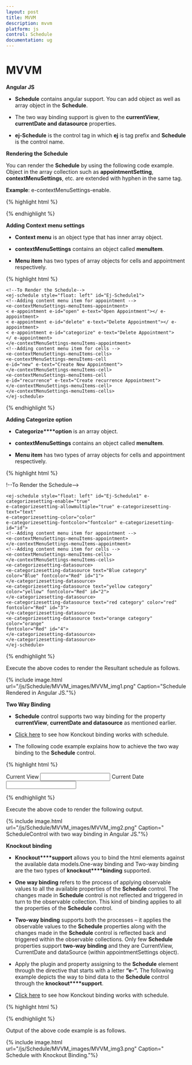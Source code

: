 ```yaml
---
layout: post
title: MVVM
description: mvvm
platform: js
control: Schedule
documentation: ug
---
```


# MVVM

**Angular JS**

* **Schedule** contains angular support. You can add object as well as array object in the **Schedule**.

* The two way binding support is given to the **currentView**, **currentDate and datasource** properties. 

* **ej-Schedule** is the control tag in which **ej** is tag prefix and **Schedule** is the control name.

**Rendering the Schedule**

You can render the **Schedule** by using the following code example. Object in the array collection such as **appointmentSetting**, **contextMenuSettings**, etc. are extended with hyphen in the same tag.

**Example**: e-contextMenuSettings-enable.



{% highlight html %}

<!--To Render the Schedule-->
<!doctype html>
<html ng-app="syncApp">
<head>
    <!—Refer the necessary script here-->
</head>
<body ng-controller="Schedule">
    <ej-schedule style="float: left" id="Ej-Schedule1"
        e-appointmentsettings-datasource="appointments"
        e-appointmentsettings-id="Id"
        e-appointmentsettings-subject="Subject"
        e-appointmentsettings-starttime="StartTime"
        e-appointmentsettings-endtime="EndTime"
        e-appointmentsettings-description="Description"
        e-appointmentsettings-allday="AllDay"
        e-appointmentsettings-recurrence="Recurrence"
        e-appointmentsettings-recurrencerule="RecurrenceRule"
        e-width="100%" e-height="525px" e-currentview="setView"
        e-currentdate="setDate" e-contextmenusettings-enable="true">
    </ej-schedule>
</body>
</html>



{% endhighlight %}

**Adding Context menu settings**

* **Context menu** is an object type that has inner array object. 

* **contextMenuSettings** contains an object called **menuItem**.

* **Menu item** has two types of array objects for cells and appointment respectively.

{% highlight html %}

    <!--To Render the Schedule-->
    <ej-schedule style="float: left" id="Ej-Schedule1">
    <!--Adding content menu item for appointment -->
    <e-contextMenuSettings-menuItems-appointment>
    < e-appointment e-id="open" e-text="Open Appointment"></ e-appointment>
    < e-appointment e-id="delete" e-text="Delete Appointment"></ e-appointment>
    < e-appointment e-id="categorize" e-text="Delete Appointment">
    </ e-appointment>
    </e-contextMenuSettings-menuItems-appointment>
    <!--Adding content menu item for cells -->
    <e-contextMenuSettings-menuItems-cells>
    <e-contextMenuSettings-menuItems-cell
    e-id="new" e-text="Create New Appointment">
    </e-contextMenuSettings-menuItems-cell>
    <e-contextMenuSettings-menuItems-cell
    e-id="recurrence" e-text="Create recurrence Appointment">
    </e-contextMenuSettings-menuItems-cell>
    </e-contextMenuSettings-menuItems-cells>
    </ej-schedule>



{% endhighlight %}

**Adding Categorize option**

* **Categorize****option** is an array object. 

* **contextMenuSettings** contains an object called **menuItem**.

* **Menu item** has two types of array objects for cells and appointment respectively.

{% highlight html %}

!--To Render the Schedule-->

    <ej-schedule style="float: left" id="Ej-Schedule1" e-categorizesetting-enable="true"
    e-categorizesetting-allowmultiple="true" e-categorizesetting-text="text"
    e-categorizesetting-color="color"
    e-categorizesetting-fontcolor="fontcolor" e-categorizesetting-id="id">
    <!--Adding content menu item for appointment -->
    <e-contextMenuSettings-menuItems-appointment>
    </e-contextMenuSettings-menuItems-appointment>
    <!--Adding content menu item for cells -->
    <e-contextMenuSettings-menuItems-cells>
    </e-contextMenuSettings-menuItems-cells>
    <e-categorizesetting-datasource>
    <e-categorizesetting-datasource text="Blue category"
    color="Blue" fontcolor="Red" id="1">
    </e-categorizesetting-datasource>
    <e-categorizesetting-datasource text="yellow category"
    color="yellow" fontcolor="Red" id="2">
    </e-categorizesetting-datasource>
    <e-categorizesetting-datasource text="red category" color="red"
    fontcolor="Red" id="3">
    </e-categorizesetting-datasource>
    <e-categorizesetting-datasource text="orange category" color="orange"
    fontcolor="Red" id="4">
    </e-categorizesetting-datasource>
    </e-categorizesetting-datasource>
    </ej-schedule>

{% endhighlight %}



Execute the above codes to render the Resultant schedule as follows.

{% include image.html url="/js/Schedule/MVVM_images/MVVM_img1.png" Caption="Schedule Rendered in Angular JS."%}


**Two Way Binding** 

* **Schedule** control supports two way binding for the property **currentView**, **currentDate and datasource** as mentioned earlier. 

* [Click here](http://js.syncfusion.com/demos/web/) to see how Konckout binding works with schedule.

* The following code example explains how to achieve the two way binding to the **Schedule** control.

{% highlight html %}

<!DOCTYPE html>
<html ng-app="syncApp" xmlns="http://www.w3.org/1999/xhtml">
<head>
    <meta name="viewport" charset="utf-8" content="width=device-width, initial-scale=1.0" />
    <!—Refer the necessary script here-->
</head>
<body ng-controller="ScheduleCtrl" style="width: 50%">
    Current View
    <input id="ddlView" ej-dropdownlist e-datasource="dataList" e-value="drpvalue" e-width="107px" />
    Current Date
    <input id="datepick1" ej-datepicker e-value="setDate" e-width="107px" />
    <ej-schedule style="float: left" width="400" id="Ej-Schedule1"
        e-appointmentsettings-datasource="appointments"
        e-appointmentsettings-id="Id" e-appointmentsettings-subject="Subject"
        e-appointmentsettings-starttime="StartTime"
        e-appointmentsettings-endtime="EndTime"
        e-appointmentsettings-description="Description"
        e-appointmentsettings-allday="AllDay"
        e-appointmentsettings-recurrence="Recurrence"
        e-appointmentsettings-recurrencerule="RecurrenceRule"
        e-width="100%" e-height="525px" e-currentview="setView"
        e-currentdate="setDate" e-contextmenusettings-enable="true"
        e-categorizesetting-enable="true" e-categorizesetting-allowmultiple="true"
        e-categorizesetting-text="text" e-categorizesetting-color="color"
        e-categorizesetting-fontcolor="fontcolor" e-categorizesetting-id="id">
<e-categorizesetting-datasource>
<e-categorizesetting-datasource text="Blue category" color="Blue" fontcolor="Red" id="1"></e-categorizesetting-datasource>
<e-categorizesetting-datasource text="yellow category" color="yellow" fontcolor="Red" id="2"></e-categorizesetting-datasource>
<e-categorizesetting-datasource text="red category" color="red" fontcolor="Red" id="3"></e-categorizesetting-datasource>
<e-categorizesetting-datasource text="orange category" color="orange" fontcolor="Red" id="4"></e-categorizesetting-datasource>
</e-categorizesetting-datasource>
<e-contextMenuSettings-menuItems-appointment>
<appointment e-id="open" e-text="Open Appointment"></appointment>
<appointment e-id="delete" e-text="Delete Appointment"></appointment>
</e-contextMenuSettings-menuItems-appointment>
<e-contextMenuSettings-menuItems-cells>
<e-contextMenuSettings-menuItems-cell
e-id="new" e-text="Create New Appointment">
</e-contextMenuSettings-menuItems-cell>
<e-contextMenuSettings-menuItems-cell
e-id="recurrence" e-text="Create recurrence Appointment">
</e-contextMenuSettings-menuItems-cell>
<e-contextMenuSettings-menuItems-cell
e-id="today" e-text="Today">
</e-contextMenuSettings-menuItems-cell>
<e-contextMenuSettings-menuItems-cell
e-id="gotodate" -text="Go to date">
</e-contextMenuSettings-menuItems-cell>
</e-contextMenuSettings-menuItems-cells>
</ej-schedule>
    <script>
        <!--binding the value to the scope variables in application controller-->
    angular.module('syncApp', ['ejangular'])
    .controller('ScheduleCtrl', function ($scope) {
        $scope.appointments = window.Localization;
        $scope.setView = "week";
        $scope.setDate = new Date();
    });
    $("#sampleProperties").ejPropertiesPanel();
    </script>
</body>
</html>


{% endhighlight %}



Execute the above code to render the following output.

{% include image.html url="/js/Schedule/MVVM_images/MVVM_img2.png" Caption=" ScheduleControl with two way binding in Angular JS."%}


**Knockout binding**

* **Knockout****support** allows you to bind the html elements against the available data models.One-way binding and Two-way binding are the two types of **knockout****binding** supported.

* **One way binding** refers to the process of applying observable values to all the available properties of the **Schedule** control. The changes made in **Schedule** control is not reflected and triggered in turn to the observable collection. This kind of binding applies to all the properties of the **Schedule** control.

* **Two-way binding** supports both the processes – it applies the observable values to the **Schedule** properties along with the changes made in the **Schedule** control is reflected back and triggered within the observable collections. Only few **Schedule** properties support **two-way binding** and they are CurrentView, CurrentDate and dataSource (within appointmentSettings object).

* Apply the plugin and property assigning to the **Schedule** element through the directive that starts with a letter **“e-“.** The following example depicts the way to bind data to the **Schedule** control through the **knockout****support**.

* [Click here](http://js.syncfusion.com/demos/web/) to see how Konckout binding works with schedule.

{% highlight html %}

<!DOCTYPE html>
<html xmlns="http://www.w3.org/1999/xhtml">
<head>
    <title>Essential JavaScript for Knockout</title>
</head>
<body>
    <div id="Div1"
        data-bind="ejSchedule: {
width: '100%',
appointmentSettings: {
dataSource: appointments,
id: 'Id', subject: 'Subject', location: 'Location',
description: 'Description', startTime: 'StartTime',
endTime: 'EndTime', allDay: 'AllDay', recurrence: 'Recurrence',
recurrenceRule: 'RecurrenceRule' },
currentView: view, currentDate: date }">
    </div>
    <script type="text/javascript">
        $(function () {
            window.viewModel = {
                appointments: ko.observable(window.API),
                view: ko.observable("week"),
                date: ko.observable(new Date())
            };
            $(function () {
                ko.applyBindings(viewModel);
            });
        });
    </script>
</body>
</html>


{% endhighlight %}



Output of the above code example is as follows.

{% include image.html url="/js/Schedule/MVVM_images/MVVM_img3.png" Caption=" Schedule with Knockout Binding."%}

